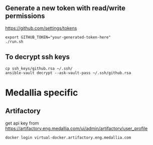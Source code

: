 ## Generate a new token with read/write permissions
https://github.com/settings/tokens


```
export GITHUB_TOKEN="your-generated-token-here"
./run.sh
```

## To decrypt ssh keys
```
cp ssh_keys/github.rsa ~/.ssh/
ansible-vault decrypt --ask-vault-pass ~/.ssh/github.rsa
```

# Medallia specific

## Artifactory
get api key from
https://artifactory.eng.medallia.com/ui/admin/artifactory/user_profile

`docker login virtual-docker.artifactory.eng.medallia.com`
